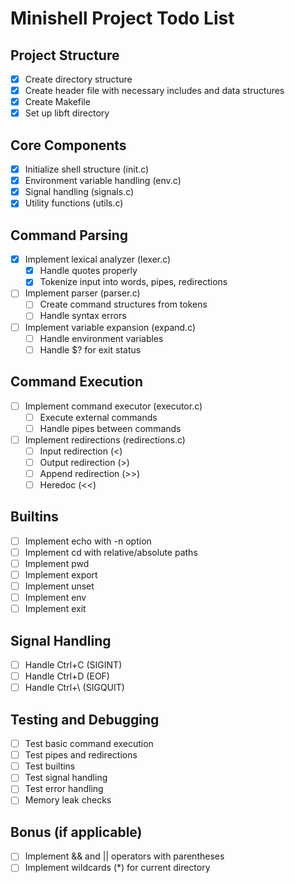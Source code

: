 # Minishell Project Todo List

## Project Structure
- [x] Create directory structure
- [x] Create header file with necessary includes and data structures
- [x] Create Makefile
- [x] Set up libft directory

## Core Components
- [x] Initialize shell structure (init.c)
- [x] Environment variable handling (env.c)
- [x] Signal handling (signals.c)
- [x] Utility functions (utils.c)

## Command Parsing
- [x] Implement lexical analyzer (lexer.c)
  - [x] Handle quotes properly
  - [x] Tokenize input into words, pipes, redirections
- [ ] Implement parser (parser.c)
  - [ ] Create command structures from tokens
  - [ ] Handle syntax errors
- [ ] Implement variable expansion (expand.c)
  - [ ] Handle environment variables
  - [ ] Handle $? for exit status

## Command Execution
- [ ] Implement command executor (executor.c)
  - [ ] Execute external commands
  - [ ] Handle pipes between commands
- [ ] Implement redirections (redirections.c)
  - [ ] Input redirection (<)
  - [ ] Output redirection (>)
  - [ ] Append redirection (>>)
  - [ ] Heredoc (<<)

## Builtins
- [ ] Implement echo with -n option
- [ ] Implement cd with relative/absolute paths
- [ ] Implement pwd
- [ ] Implement export
- [ ] Implement unset
- [ ] Implement env
- [ ] Implement exit

## Signal Handling
- [ ] Handle Ctrl+C (SIGINT)
- [ ] Handle Ctrl+D (EOF)
- [ ] Handle Ctrl+\ (SIGQUIT)

## Testing and Debugging
- [ ] Test basic command execution
- [ ] Test pipes and redirections
- [ ] Test builtins
- [ ] Test signal handling
- [ ] Test error handling
- [ ] Memory leak checks

## Bonus (if applicable)
- [ ] Implement && and || operators with parentheses
- [ ] Implement wildcards (*) for current directory

